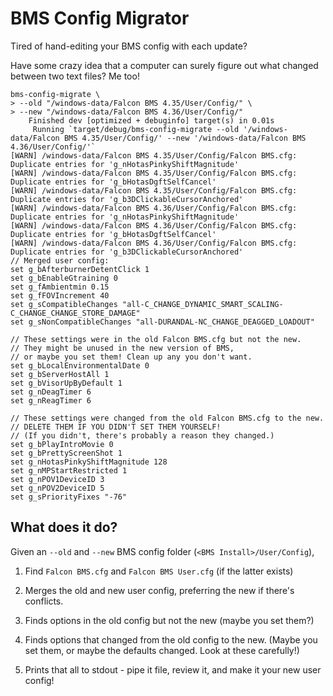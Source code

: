 # BMS Config Migrator

Tired of hand-editing your BMS config with each update?

Have some crazy idea that a computer can surely figure out what changed between
two text files? Me too!

```
bms-config-migrate \
> --old "/windows-data/Falcon BMS 4.35/User/Config/" \
> --new "/windows-data/Falcon BMS 4.36/User/Config/"
    Finished dev [optimized + debuginfo] target(s) in 0.01s
     Running `target/debug/bms-config-migrate --old '/windows-data/Falcon BMS 4.35/User/Config/' --new '/windows-data/Falcon BMS 4.36/User/Config/'`
[WARN] /windows-data/Falcon BMS 4.35/User/Config/Falcon BMS.cfg: Duplicate entries for 'g_nHotasPinkyShiftMagnitude'
[WARN] /windows-data/Falcon BMS 4.35/User/Config/Falcon BMS.cfg: Duplicate entries for 'g_bHotasDgftSelfCancel'
[WARN] /windows-data/Falcon BMS 4.35/User/Config/Falcon BMS.cfg: Duplicate entries for 'g_b3DClickableCursorAnchored'
[WARN] /windows-data/Falcon BMS 4.36/User/Config/Falcon BMS.cfg: Duplicate entries for 'g_nHotasPinkyShiftMagnitude'
[WARN] /windows-data/Falcon BMS 4.36/User/Config/Falcon BMS.cfg: Duplicate entries for 'g_bHotasDgftSelfCancel'
[WARN] /windows-data/Falcon BMS 4.36/User/Config/Falcon BMS.cfg: Duplicate entries for 'g_b3DClickableCursorAnchored'
// Merged user config:
set g_bAfterburnerDetentClick 1
set g_bEnableGtraining 0
set g_fAmbientmin 0.15
set g_fFOVIncrement 40
set g_sCompatibleChanges "all-C_CHANGE_DYNAMIC_SMART_SCALING-C_CHANGE_CHANGE_STORE_DAMAGE"
set g_sNonCompatibleChanges "all-DURANDAL-NC_CHANGE_DEAGGED_LOADOUT"

// These settings were in the old Falcon BMS.cfg but not the new.
// They might be unused in the new version of BMS,
// or maybe you set them! Clean up any you don't want.
set g_bLocalEnvironmentalDate 0
set g_bServerHostAll 1
set g_bVisorUpByDefault 1
set g_nDeagTimer 6
set g_nReagTimer 6

// These settings were changed from the old Falcon BMS.cfg to the new.
// DELETE THEM IF YOU DIDN'T SET THEM YOURSELF!
// (If you didn't, there's probably a reason they changed.)
set g_bPlayIntroMovie 0
set g_bPrettyScreenShot 1
set g_nHotasPinkyShiftMagnitude 128
set g_nMPStartRestricted 1
set g_nPOV1DeviceID 3
set g_nPOV2DeviceID 5
set g_sPriorityFixes "-76"
```

## What does it do?

Given an `--old` and `--new` BMS config folder (`<BMS Install>/User/Config`),

1. Find `Falcon BMS.cfg` and `Falcon BMS User.cfg` (if the latter exists)

2. Merges the old and new user config, preferring the new if there's conflicts.

3. Finds options in the old config but not the new (maybe you set them?)

4. Finds options that changed from the old config to the new.
   (Maybe you set them, or maybe the defaults changed. Look at these carefully!)

5. Prints that all to stdout - pipe it file, review it,
   and make it your new user config!
